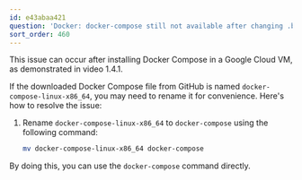 ```yaml
---
id: e43abaa421
question: 'Docker: docker-compose still not available after changing .bashrc'
sort_order: 460
---
```


This issue can occur after installing Docker Compose in a Google Cloud VM, as demonstrated in video 1.4.1. 

If the downloaded Docker Compose file from GitHub is named `docker-compose-linux-x86_64`, you may need to rename it for convenience. Here's how to resolve the issue:

1. Rename `docker-compose-linux-x86_64` to `docker-compose` using the following command:
   
   ```bash
   mv docker-compose-linux-x86_64 docker-compose
   ```

By doing this, you can use the `docker-compose` command directly.